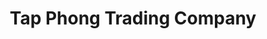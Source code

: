 ---
title: "Tap Phong Trading Company"
url: /toronto/tap-phong-trading-company/
shop: Haushaltsartikel
---
